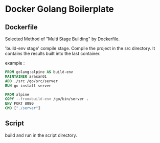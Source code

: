# Docker Golang Boilerplate

## Dockerfile

Selected Method of "Multi Stage Building" by Dockerfile.

'build-env stage' compile stage.
Compile the project in the src directory.
It contains the results built into the last container.


example :
```Dockerfile
FROM golang:alpine AS build-env
MAINTAINER arasan01
ADD ./src /go/src/server
RUN go install server

FROM alpine
COPY --from=build-env /go/bin/server .
ENV PORT 8080
CMD ["./server"]
```

## Script

build and run in the script directory.

